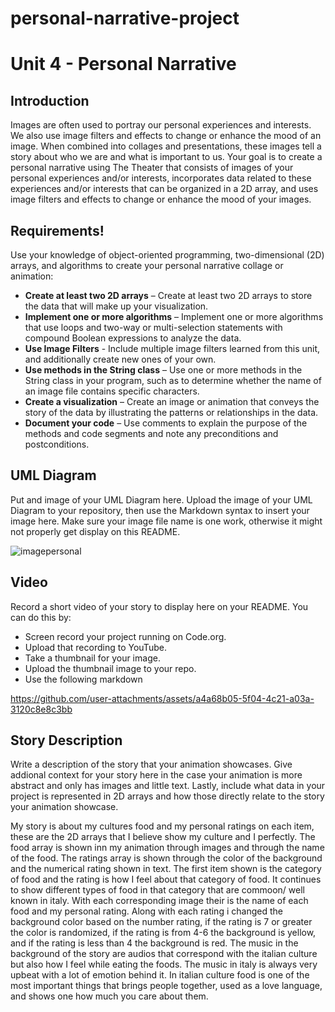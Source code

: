 # personal-narrative-project
# Unit 4 - Personal Narrative

## Introduction

Images are often used to portray our personal experiences and interests. We also use image filters and effects to change or enhance the mood of an image. When combined into collages and presentations, these images tell a story about who we are and what is important to us. Your goal is to create a personal narrative using The Theater that consists of images of your personal experiences and/or interests, incorporates data related to these experiences and/or interests that can be organized in a 2D array, and uses image filters and effects to change or enhance the mood of your images.

## Requirements!


Use your knowledge of object-oriented programming, two-dimensional (2D) arrays, and algorithms to create your personal narrative collage or animation:

- **Create at least two 2D arrays** – Create at least two 2D arrays to store the data that will make up your visualization.
- **Implement one or more algorithms** – Implement one or more algorithms that use loops and two-way or multi-selection statements with compound Boolean expressions to analyze the data.
- **Use Image Filters** - Include multiple image filters learned from this unit, and additionally create new ones of your own.
- **Use methods in the String class** – Use one or more methods in the String class in your program, such as to determine whether the name of an image file contains specific characters.
- **Create a visualization** – Create an image or animation that conveys the story of the data by illustrating the patterns or relationships in the data.
- **Document your code** – Use comments to explain the purpose of the methods and code segments and note any preconditions and postconditions.

## UML Diagram

Put and image of your UML Diagram here. Upload the image of your UML Diagram to your repository, then use the Markdown syntax to insert your image here. Make sure your image file name is one work, otherwise it might not properly get display on this README.

![imagepersonal](https://github.com/user-attachments/assets/e1725833-7fb9-48e1-88ae-a5f561ddcef6)

## Video

Record a short video of your story to display here on your README. You can do this by:

- Screen record your project running on Code.org.
- Upload that recording to YouTube.
- Take a thumbnail for your image.
- Upload the thumbnail image to your repo.
- Use the following markdown


https://github.com/user-attachments/assets/a4a68b05-5f04-4c21-a03a-3120c8e8c3bb


## Story Description

Write a description of the story that your animation showcases. Give addional context for your story here in the case your animation is more abstract and only has images and little text. Lastly, include what data in your project is represented in 2D arrays and how those directly relate to the story your animation showcase.

My story is about my cultures food and my personal ratings on each item, these are the 2D arrays that I believe show my culture and I perfectly. The food array is shown inn my animation through images and through the name of the food. The ratings array is shown through the color of the background and the numerical rating shown in text. The first item shown is the category of food and the rating is how I feel about that category of food. It continues to show different types of food in that category that are commoon/ well known in italy. With each corresponding image their is the name of each food and my personal rating. Along with each rating i changed the background color based on the number rating, if the rating is 7 or greater the color is randomized, if the rating is from 4-6 the background is yellow, and if the rating is less than 4 the background is red. The music in the background of the story are audios that correspond with the italian culture but also how I feel while eating the foods. The music in italy is always very upbeat with a lot of emotion behind it. In italian culture food is one of the most important things that brings people together, used as a love language, and shows one how much you care about them. 
